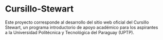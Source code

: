 # Cursillo-Stewart
Este proyecto corresponde al desarrollo del sitio web oficial del Cursillo Stewart, un programa introductorio de apoyo académico para los aspirantes a la Universidad Politécnica y Tecnológica del Paraguay (UPTP).
